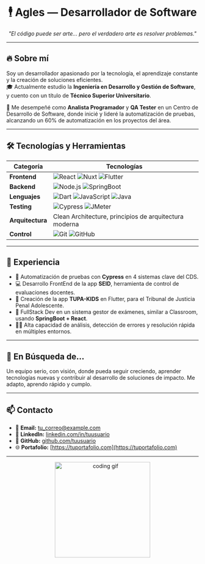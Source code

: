 <h1 align="center">🕴️ Agles — Desarrollador de Software</h1>
<p align="center">
  <i>"El código puede ser arte... pero el verdadero arte es resolver problemas."</i>
</p>

---

## 🔥 Sobre mí

Soy un desarrollador apasionado por la tecnología, el aprendizaje constante y la creación de soluciones eficientes.  
🎓 Actualmente estudio la **Ingeniería en Desarrollo y Gestión de Software**, y cuento con un título de **Técnico Superior Universitario**.  

💼 Me desempeñé como **Analista Programador** y **QA Tester** en un Centro de Desarrollo de Software, donde inicié y lideré la automatización de pruebas, alcanzando un 60% de automatización en los proyectos del área.  

---

## 🛠️ Tecnologías y Herramientas

| Categoría       | Tecnologías                                                                 |
|-----------------|------------------------------------------------------------------------------|
| **Frontend**    | ![React](https://img.shields.io/badge/-React-61DAFB?style=flat&logo=react) ![Nuxt](https://img.shields.io/badge/-Nuxt.js-00DC82?style=flat&logo=nuxt.js) ![Flutter](https://img.shields.io/badge/-Flutter-02569B?style=flat&logo=flutter) |
| **Backend**     | ![Node.js](https://img.shields.io/badge/-Node.js-339933?style=flat&logo=node.js) ![SpringBoot](https://img.shields.io/badge/-SpringBoot-6DB33F?style=flat&logo=springboot) |
| **Lenguajes**   | ![Dart](https://img.shields.io/badge/-Dart-0175C2?style=flat&logo=dart) ![JavaScript](https://img.shields.io/badge/-JavaScript-F7DF1E?style=flat&logo=javascript) ![Java](https://img.shields.io/badge/-Java-007396?style=flat&logo=java) |
| **Testing**     | ![Cypress](https://img.shields.io/badge/-Cypress-17202C?style=flat&logo=cypress) ![JMeter](https://img.shields.io/badge/-JMeter-D22128?style=flat&logo=apache) |
| **Arquitectura**| Clean Architecture, principios de arquitectura moderna                      |
| **Control**     | ![Git](https://img.shields.io/badge/-Git-F05032?style=flat&logo=git) ![GitHub](https://img.shields.io/badge/-GitHub-181717?style=flat&logo=github) |

---

## 🧠 Experiencia

- 🔧 Automatización de pruebas con **Cypress** en 4 sistemas clave del CDS.
- 💻 Desarrollo FrontEnd de la app **SEID**, herramienta de control de evaluaciones docentes.
- 📱 Creación de la app **TUPA-KIDS** en Flutter, para el Tribunal de Justicia Penal Adolescente.
- 🧪 FullStack Dev en un sistema gestor de exámenes, similar a Classroom, usando **SpringBoot + React**.
- 🕵️‍♂️ Alta capacidad de análisis, detección de errores y resolución rápida en múltiples entornos.

---

## 🚀 En Búsqueda de...

Un equipo serio, con visión, donde pueda seguir creciendo, aprender tecnologías nuevas y contribuir al desarrollo de soluciones de impacto. Me adapto, aprendo rápido y cumplo.

---

## 📫 Contacto

- 📧 **Email:** tu_correo@example.com  
- 💼 **LinkedIn:** [linkedin.com/in/tuusuario](https://linkedin.com/in/tuusuario)  
- 🐙 **GitHub:** [github.com/tuusuario](https://github.com/tuusuario)  
- 🌐 **Portafolio:** [https://tuportafolio.com](https://tuportafolio.com)

---

<p align="center">
  <img src="https://media.giphy.com/media/qgQUggAC3Pfv687qPC/giphy.gif" width="250" alt="coding gif"/>
</p>
